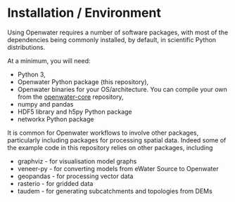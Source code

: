 # Installation / Environment

Using Openwater requires a number of software packages, with most of the dependencies being commonly installed, by default, in scientific Python distributions.

At a minimum, you will need:

* Python 3,
* Openwater Python package (this repository),
* Openwater binaries for your OS/architecture. You can compile your own from the [openwater-core](https://github.com/flowmatters/openwater-core) repository,
* numpy and pandas
* HDF5 library and h5py Python package
* networkx Python package

It is common for Openwater workflows to involve other packages, particularly including packages for processing spatial data. Indeed some of the example code in this repository relies on other packages, including

* graphviz - for visualisation model graphs
* veneer-py - for converting models from eWater Source to Openwater
* geopandas - for processing vector data
* rasterio - for gridded data
* taudem - for generating subcatchments and topologies from DEMs

